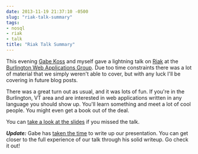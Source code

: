 ```yaml
---
date: 2013-11-19 21:37:10 -0500
slug: "riak-talk-summary"
tags:
- nosql
- riak
- talk
title: "Riak Talk Summary"
---
```


This evening [Gabe Koss][1] and myself gave a lightning talk on [Riak][2] at
the [Burlington Web Applications Group][3]. Due too time constraints there was
a lot of material that we simply weren't able to cover, but with any luck I'll
be covering in future blog posts.

There was a great turn out as usual, and it was lots of fun. If you're in the
Burlington, VT area and are interested in web applications written in any
language you should show up. You'll learn something and meet a lot of cool
people. You might even get a book out of the deal.

You can [take a look at the slides][4] if you missed the talk.

***Update:*** Gabe has [taken the time][5] to write up our presentation. You
can get closer to the full experience of our talk through his solid writeup. Go
check it out!

[1]: http://gabekoss.com/
[2]: http://basho.com/riak/
[3]: http://www.btvwag.org/
[4]: /20131118-riak-talk-slides.pdf
[5]: http://gabekoss.com/blog/2013/11/riak_101/
